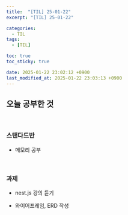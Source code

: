 ```yaml
---
title:  "[TIL] 25-01-22"
excerpt: "[TIL] 25-01-22"

categories:
  - TIL
tags:
  - [TIL]

toc: true
toc_sticky: true

date: 2025-01-22 23:02:12 +0900
last_modified_at: 2025-01-22 23:03:13 +0900
---
```


## 오늘 공부한 것

<br>

### 스탠다드반

- 메모리 공부

<br>

### 과제

- nest.js 강의 듣기

- 와이어프레임, ERD 작성